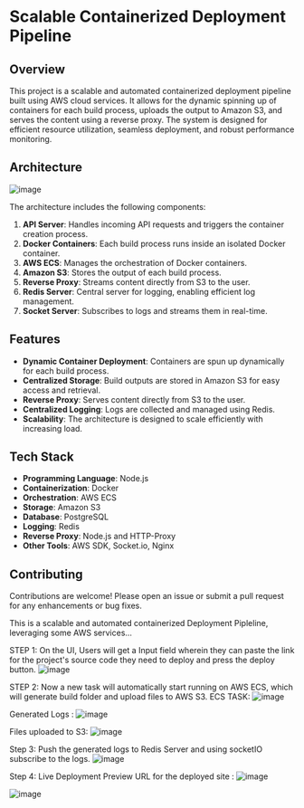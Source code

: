 # Scalable Containerized Deployment Pipeline

## Overview
This project is a scalable and automated containerized deployment pipeline built using AWS cloud services. It allows for the dynamic spinning up of containers for each build process, uploads the output to Amazon S3, and serves the content using a reverse proxy. The system is designed for efficient resource utilization, seamless deployment, and robust performance monitoring.


## Architecture
![image](https://github.com/user-attachments/assets/64d8f4ad-8b6b-488f-bfa7-e849942f0173)

The architecture includes the following components:
1. **API Server**: Handles incoming API requests and triggers the container creation process.
2. **Docker Containers**: Each build process runs inside an isolated Docker container.
3. **AWS ECS**: Manages the orchestration of Docker containers.
4. **Amazon S3**: Stores the output of each build process.
5. **Reverse Proxy**: Streams content directly from S3 to the user.
6. **Redis Server**: Central server for logging, enabling efficient log management.
7. **Socket Server**: Subscribes to logs and streams them in real-time.

## Features
- **Dynamic Container Deployment**: Containers are spun up dynamically for each build process.
- **Centralized Storage**: Build outputs are stored in Amazon S3 for easy access and retrieval.
- **Reverse Proxy**: Serves content directly from S3 to the user.
- **Centralized Logging**: Logs are collected and managed using Redis.
- **Scalability**: The architecture is designed to scale efficiently with increasing load.

## Tech Stack
- **Programming Language**: Node.js
- **Containerization**: Docker
- **Orchestration**: AWS ECS
- **Storage**: Amazon S3
- **Database**: PostgreSQL
- **Logging**: Redis
- **Reverse Proxy**: Node.js and HTTP-Proxy
- **Other Tools**: AWS SDK, Socket.io, Nginx


## Contributing
Contributions are welcome! Please open an issue or submit a pull request for any enhancements or bug fixes.


This is a scalable and automated containerized Deployment Pipleline, leveraging some AWS services...

STEP 1: On the UI, Users will get a Input field wherein they can paste the link for the project's source code they need to deploy and press the deploy button.
![image](https://github.com/user-attachments/assets/1b405dba-c53b-4713-a407-1477bbb3312c)


STEP 2: Now a new task will automatically start running on AWS ECS, which will generate build folder and upload files to AWS S3.
ECS TASK:
![image](https://github.com/user-attachments/assets/a7aef971-ac1f-4a50-8c22-921836ca855c)

Generated Logs :
![image](https://github.com/user-attachments/assets/41b8c797-788c-4c3a-866c-4fbf10adde6c)

Files uploaded to S3:
![image](https://github.com/user-attachments/assets/1d0f48fb-3b76-4197-a166-2b3b05e8e42a)


Step 3: Push the generated logs to Redis Server and using socketIO subscribe to the logs.
![image](https://github.com/user-attachments/assets/2d4cf475-fb60-4b97-ad45-26a79cd78977)


Step 4: Live Deployment
Preview URL for the deployed site :
![image](https://github.com/user-attachments/assets/5a21ce98-aa67-4d87-800f-885fdb211963)

![image](https://github.com/user-attachments/assets/e21605da-bf37-4847-8462-cea7ae5e5362)
